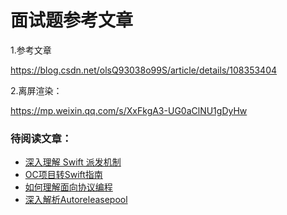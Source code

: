 # 面试题参考文章

1.参考文章

https://blog.csdn.net/olsQ93038o99S/article/details/108353404



2.离屏渲染：

https://mp.weixin.qq.com/s/XxFkgA3-UG0aClNU1gDyHw



### 待阅读文章：

- [深入理解 Swift 派发机制](https://segmentfault.com/a/1190000008063625)
- [OC项目转Swift指南](https://zhuanlan.zhihu.com/p/129887096)
- [如何理解面向协议编程](https://onevcat.com/2016/11/pop-cocoa-1/)
- [深入解析Autoreleasepool](https://www.jianshu.com/p/32265cbb2a26)

